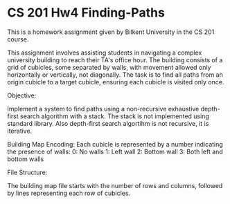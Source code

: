 # CS 201 Hw4 Finding-Paths

This is a homework assignment given by Bilkent University in the CS 201 course.


This assignment involves assisting students in navigating a complex university building to reach their TA's office hour. The building consists of a grid of cubicles, some separated by walls, with movement allowed only horizontally or vertically, not diagonally. The task is to find all paths from an origin cubicle to a target cubicle, ensuring each cubicle is visited only once.

Objective:

Implement a system to find paths using a non-recursive exhaustive depth-first search algorithm with a stack. The stack is not implemented using standard library. Also depth-first search algortihm is not recursive, it is iterative.

Building Map Encoding:
Each cubicle is represented by a number indicating the presence of walls:
0: No walls
1: Left wall
2: Bottom wall
3: Both left and bottom walls


File Structure:

The building map file starts with the number of rows and columns, followed by lines representing each row of cubicles.
